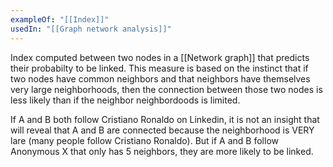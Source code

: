 ```yaml
---
exampleOf: "[[Index]]"
usedIn: "[[Graph network analysis]]"
---
```

Index computed between two nodes in a [[Network graph]] that predicts their probabilty to be linked. This measure is based on the instinct that if two nodes have common neighbors and that neighbors have themselves very large neighborhoods, then the connection between those two nodes is less likely than if the neighbor neighbordoods is limited. 

If A and B both follow Cristiano Ronaldo on Linkedin, it is not an insight that will reveal that A and B are connected because the neighborhood is VERY lare (many people follow Cristiano Ronaldo). But if A and B follow Anonymous X that only has 5 neighbors, they are more likely to be linked. 